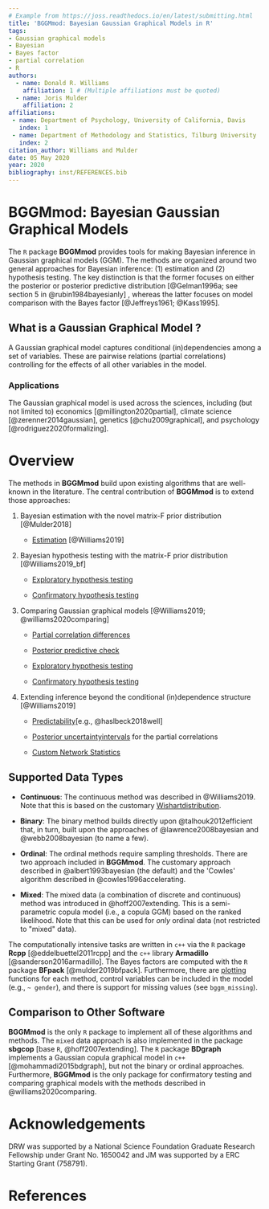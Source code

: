 ```yaml
---
# Example from https://joss.readthedocs.io/en/latest/submitting.html
title: 'BGGMmod: Bayesian Gaussian Graphical Models in R'
tags:
- Gaussian graphical models
- Bayesian
- Bayes factor
- partial correlation
- R
authors:
  - name: Donald R. Williams
    affiliation: 1 # (Multiple affiliations must be quoted)
  - name: Joris Mulder
    affiliation: 2
affiliations:
 - name: Department of Psychology, University of California, Davis
   index: 1
 - name: Department of Methodology and Statistics, Tilburg University
   index: 2
citation_author: Williams and Mulder
date: 05 May 2020
year: 2020
bibliography: inst/REFERENCES.bib
---
```


# BGGMmod: Bayesian Gaussian Graphical Models
The `R` package **BGGMmod** provides tools for making Bayesian inference in 
Gaussian graphical models (GGM). The methods are organized around two general 
approaches for Bayesian inference: (1) estimation and (2) hypothesis 
testing. The key distinction is that the former focuses on either 
the posterior or posterior predictive distribution [@Gelman1996a; see section 
5 in @rubin1984bayesianly] , whereas the latter focuses on model comparison with the Bayes factor [@Jeffreys1961; @Kass1995].


## What is a Gaussian Graphical Model ?
A Gaussian graphical model captures conditional (in)dependencies among a set 
of variables. These are pairwise relations (partial correlations) controlling for 
the effects of all other variables in the model.

### Applications
The Gaussian graphical model is used across the sciences, including 
(but not limited to) economics [@millington2020partial], climate science 
[@zerenner2014gaussian], genetics [@chu2009graphical], and psychology [@rodriguez2020formalizing]. 

# Overview
The methods in **BGGMmod** build upon existing algorithms that are well-known in the literature.
The central contribution of **BGGMmod** is to extend those approaches:

1.  Bayesian estimation with the novel matrix-F prior distribution [@Mulder2018]
  
    + [Estimation](https://github.com/donaldRwilliams/BGGMmod#bayesian-estimation) [@Williams2019]

2. Bayesian hypothesis testing with the matrix-F prior distribution [@Williams2019_bf]

    + [Exploratory hypothesis testing](https://github.com/donaldRwilliams/BGGMmod#Exploratory)
  
    + [Confirmatory hypothesis testing](https://github.com/donaldRwilliams/BGGMmod#Confirmatory)
    
3. Comparing Gaussian graphical models [@Williams2019; @williams2020comparing]
    
    + [Partial correlation differences](https://github.com/donaldRwilliams/BGGMmod#partial-correlation-differences) 
    
    + [Posterior predictive check](https://github.com/donaldRwilliams/BGGMmod#posterior-predictive-check)
    
    + [Exploratory hypothesis testing](https://github.com/donaldRwilliams/BGGMmod#exploratory-groups) 
    
    + [Confirmatory hypothesis testing](https://github.com/donaldRwilliams/BGGMmod#confirmatory-groups)

4. Extending inference beyond the conditional (in)dependence structure [@Williams2019]

    +  [Predictability](https://github.com/donaldRwilliams/BGGMmod#Predictability)[e.g., @haslbeck2018well]
    
    +  [Posterior uncertaintyintervals](https://github.com/donaldRwilliams/BGGMmod#partial-correlation-differences) for the 
       partial correlations
       
    +  [Custom Network Statistics](https://github.com/donaldRwilliams/BGGMmod#custom-network-statistics)
    
    
## Supported Data Types

* **Continuous**: The continuous method was described in  @Williams2019. Note that 
                  this is based on the customary [Wishartdistribution](https://en.wikipedia.org/wiki/Wishart_distribution).

* **Binary**: The binary method builds directly upon @talhouk2012efficient
  that, in turn, built upon the approaches of @lawrence2008bayesian and
  @webb2008bayesian (to name a few).
  
* **Ordinal**: The ordinal methods require sampling thresholds. There are two approach 
   included in **BGGMmod**. The customary approach described in @albert1993bayesian 
   (the default) and the 'Cowles' algorithm described in @cowles1996accelerating.
   
* **Mixed**: The mixed data (a combination of discrete and continuous) method was introduced
 in @hoff2007extending. This is a semi-parametric copula model
 (i.e., a copula GGM) based on the ranked likelihood. Note that this can be used for 
 *only* ordinal data (not restricted to "mixed" data).

The computationally intensive tasks are written in `c++` via the `R` package **Rcpp** [@eddelbuettel2011rcpp] and the `c++` library **Armadillo** [@sanderson2016armadillo]. The Bayes factors are computed with the `R` package **BFpack** [@mulder2019bfpack]. Furthermore, there are [plotting](https://github.com/donaldRwilliams/BGGMmod#example-network-plot) functions
for each method, control variables can be included in the model (e.g., `~ gender`), 
and there is support for missing values (see `bggm_missing`).

## Comparison to Other Software
**BGGMmod** is the only `R` package to implement all of these algorithms and methods. The `mixed` data approach 
is also implemented in the package **sbgcop** [base `R`, @hoff2007extending]. The `R` package **BDgraph** implements a Gaussian copula graphical model in `c++` [@mohammadi2015bdgraph], but not the binary or ordinal approaches. Furthermore, **BGGMmod** is the only package for confirmatory testing and comparing graphical models with the methods described in @williams2020comparing.

# Acknowledgements
DRW was supported by a National Science Foundation Graduate Research Fellowship
under Grant No. 1650042 and JM was supported by a ERC Starting Grant (758791).

# References
